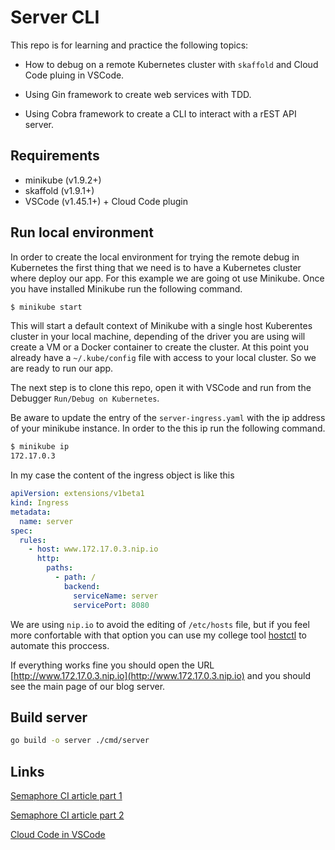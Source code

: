 # Server CLI

This repo is for learning and practice the following topics:

* How to debug on a remote Kubernetes cluster with `skaffold` and Cloud Code  pluing in VSCode.

* Using Gin framework to create web services with TDD.

* Using Cobra framework to create a CLI to interact with a rEST API server.

## Requirements

* minikube (v1.9.2+)
* skaffold (v1.9.1+)
* VSCode (v1.45.1+) + Cloud Code plugin

## Run local environment

In order to create the local environment for trying the remote debug in Kubernetes 
the first thing that we need is to have a Kubernetes cluster where deploy our app.
For this example we are going ot use Minikube. Once you have installed Minikube run 
the following command.

```bash
$ minikube start
```

This will start a default context of Minikube with a single host Kuberentes cluster in your local machine, depending of the driver you are using will create a VM or a Docker container to create the cluster. At this point you already have a `~/.kube/config` file with access to your local cluster. So we are ready to run our app.

The next step is to clone this repo, open it with VSCode and run from the Debugger `Run/Debug on Kubernetes`.

Be aware to update the entry of the `server-ingress.yaml` with the ip address of your minikube instance. In order to the this ip run the following command.

```bash
$ minikube ip
172.17.0.3
```

In my case the content of the ingress object is like this

```yaml
apiVersion: extensions/v1beta1
kind: Ingress
metadata:
  name: server
spec:
  rules:
    - host: www.172.17.0.3.nip.io
      http:
        paths:
          - path: /
            backend:
              serviceName: server
              servicePort: 8080
```

We are using `nip.io` to avoid the editing of `/etc/hosts` file, but if you feel more confortable with that option you can use my college tool [hostctl](https://github.com/guumaster/hostctl) to automate this proccess.

If everything works fine you should open the URL [http://www.172.17.0.3.nip.io](http://www.172.17.0.3.nip.io) and you should see the main page of our blog server.

## Build server

```bash
go build -o server ./cmd/server
```

## Links

[Semaphore CI article part 1](https://semaphoreci.com/community/tutorials/building-go-web-applications-and-microservices-using-gin)

[Semaphore CI article part 2](https://semaphoreci.com/community/tutorials/test-driven-development-of-go-web-applications-with-gin)

[Cloud Code in VSCode](https://www.youtube.com/watch?v=62GLbBDLiPE)
